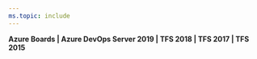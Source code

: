 ```yaml
---
ms.topic: include
---
```


**Azure Boards | Azure DevOps Server 2019 | TFS 2018 | TFS 2017 | TFS 2015**